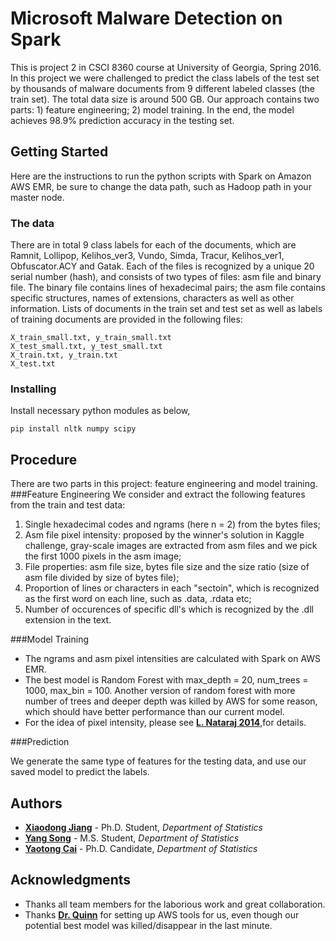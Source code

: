 # Microsoft Malware Detection on Spark

This is project 2 in CSCI 8360 course at University of Georgia, Spring 2016. In this project we were challenged to predict the class labels of the test set by thousands of malware documents from 9 different labeled classes (the train set). The total data size is around 500 GB. Our approach contains two parts: 1) feature engineering; 2) model training. In the end, the model achieves 98.9% prediction accuracy in the testing set.

## Getting Started

Here are the instructions to run the python scripts with Spark on Amazon AWS EMR, be sure to change the data path, such as Hadoop path in your master node.

### The data
There are in total 9 class labels for each of the documents, which are Ramnit, Lollipop, Kelihos_ver3, Vundo, Simda, Tracur, Kelihos_ver1, Obfuscator.ACY and Gatak. Each of the files is recognized by a unique 20 serial number (hash), and consists of two types of files: asm file and binary file. The binary file contains lines of hexadecimal pairs; the asm file contains specific structures, names of extensions, characters as well as other information.
Lists of documents in the train set and test set as well as labels of training documents are provided in the following files:

```
X_train_small.txt, y_train_small.txt
X_test_small.txt, y_test_small.txt
X_train.txt, y_train.txt
X_test.txt
```
### Installing

Install necessary python modules as below,

```
pip install nltk numpy scipy 
```

## Procedure
There are two parts in this project: feature engineering and model training.  
###Feature Engineering
We consider and extract the following features from the train and test data:

1. Single hexadecimal codes and ngrams (here n = 2) from the bytes files;
2. Asm file pixel intensity: proposed by the winner's solution in Kaggle challenge, gray-scale images are extracted from asm files and we pick the first 1000 pixels in the asm image;
3. File properties: asm file size, bytes file size and the size ratio (size of asm file divided by size of bytes file);
4. Proportion of lines or characters in each "sectoin", which is recognized as the first word on each line, such as .data, .rdata etc;
5. Number of occurences of specific dll's which is recognized by the .dll extension in the text.

###Model Training
* The ngrams and asm pixel intensities are calculated with Spark on AWS EMR.
* The best model is Random Forest with max_depth = 20, num_trees = 1000, max_bin = 100. Another version of random forest with more number of trees and deeper depth was killed by AWS for some reason, which should have better performance than our current model. 
* For the idea of pixel intensity, please see **[L. Nataraj 2014](http://sarvamblog.blogspot.com/)**,for details.

###Prediction

We generate the same type of features for the testing data, and use our saved model to predict the labels.

## Authors

* **[Xiaodong Jiang](https://www.linkedin.com/in/xiaodongjiang)** - Ph.D. Student, *Department of Statistics*
* **[Yang Song](https://www.linkedin.com/in/yang-song-74298a118/en)** - M.S. Student, *Department of Statistics*
* **[Yaotong Cai](https://www.linkedin.com/in/yaotong-colin-cai-410ab026)** - Ph.D. Candidate, *Department of Statistics*


## Acknowledgments

* Thanks all team members for the laborious work and great collaboration.
* Thanks **[Dr. Quinn](http://cobweb.cs.uga.edu/~squinn/)** for setting up AWS tools for us, even though our potential best model was killed/disappear in the last minute.
